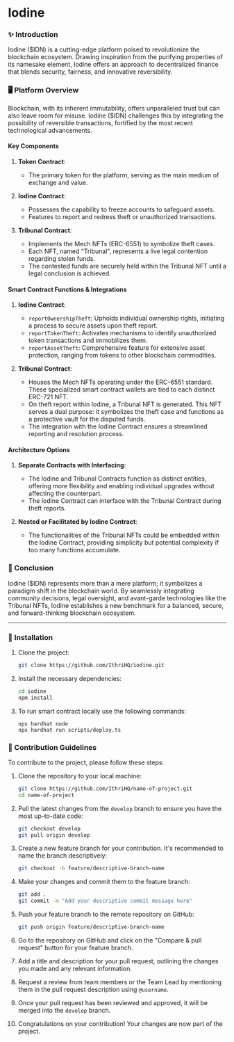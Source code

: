

# Iodine 


### ✨ Introduction

Iodine ($IDN) is a cutting-edge platform poised to revolutionize the blockchain ecosystem. Drawing inspiration from the purifying properties of its namesake element, Iodine offers an approach to decentralized finance that blends security, fairness, and innovative reversibility.

### 🖥️ Platform Overview

Blockchain, with its inherent immutability, offers unparalleled trust but can also leave room for misuse. Iodine ($IDN) challenges this by integrating the possibility of reversible transactions, fortified by the most recent technological advancements.


#### Key Components

1. **Token Contract**:
   - The primary token for the platform, serving as the main medium of exchange and value.

2. **Iodine Contract**:
   - Possesses the capability to freeze accounts to safeguard assets.
   - Features to report and redress theft or unauthorized transactions.

3. **Tribunal Contract**:
   - Implements the Mech NFTs (ERC-6551) to symbolize theft cases.
   - Each NFT, named "Tribunal", represents a live legal contention regarding stolen funds.
   - The contested funds are securely held within the Tribunal NFT until a legal conclusion is achieved.

#### Smart Contract Functions & Integrations

1. **Iodine Contract**:
   - `reportOwnershipTheft`: Upholds individual ownership rights, initiating a process to secure assets upon theft report.
   - `reportTokenTheft`: Activates mechanisms to identify unauthorized token transactions and immobilizes them.
   - `reportAssetTheft`: Comprehensive feature for extensive asset protection, ranging from tokens to other blockchain commodities.

2. **Tribunal Contract**:
   - Houses the Mech NFTs operating under the ERC-6551 standard. These specialized smart contract wallets are tied to each distinct ERC-721 NFT.
   - On theft report within Iodine, a Tribunal NFT is generated. This NFT serves a dual purpose: it symbolizes the theft case and functions as a protective vault for the disputed funds.
   - The integration with the Iodine Contract ensures a streamlined reporting and resolution process.


#### Architecture Options

1. **Separate Contracts with Interfacing**:
   - The Iodine and Tribunal Contracts function as distinct entities, offering more flexibility and enabling individual upgrades without affecting the counterpart.
   - The Iodine Contract can interface with the Tribunal Contract during theft reports.

2. **Nested or Facilitated by Iodine Contract**:
   - The functionalities of the Tribunal NFTs could be embedded within the Iodine Contract, providing simplicity but potential complexity if too many functions accumulate.

### 🎉 Conclusion

Iodine ($IDN) represents more than a mere platform; it symbolizes a paradigm shift in the blockchain world. By seamlessly integrating community decisions, legal oversight, and avant-garde technologies like the Tribunal NFTs, Iodine establishes a new benchmark for a balanced, secure, and forward-thinking blockchain ecosystem.

---

### 🔧 Installation

1. Clone the project:
    ```bash
   git clone https://github.com/IthriHQ/iodine.git
   ```

2. Install the necessary dependencies:
   ```bash
   cd iodine
   npm install
   ```
   
3. To run smart contract locally use the following commands:

    ```shell
    npx hardhat node
    npx hardhat run scripts/deploy.ts
    ```

### 🌟 Contribution Guidelines

To contribute to the project, please follow these steps:

1. Clone the repository to your local machine:
   ```bash
   git clone https://github.com/IthriHQ/name-of-project.git
   cd name-of-project
   ```

2. Pull the latest changes from the `develop` branch to ensure you have the most up-to-date code:
   ```bash
   git checkout develop
   git pull origin develop
   ```

3. Create a new feature branch for your contribution. It's recommended to name the branch descriptively:
   ```bash
   git checkout -b feature/descriptive-branch-name
   ```

4. Make your changes and commit them to the feature branch:
   ```bash
   git add .
   git commit -m "Add your descriptive commit message here"
   ```

5. Push your feature branch to the remote repository on GitHub:
   ```bash
   git push origin feature/descriptive-branch-name
   ```

6. Go to the repository on GitHub and click on the "Compare & pull request" button for your feature branch.

7. Add a title and description for your pull request, outlining the changes you made and any relevant information.

8. Request a review from team members or the Team Lead by mentioning them in the pull request description using `@username`.

9. Once your pull request has been reviewed and approved, it will be merged into the `develop` branch.

10. Congratulations on your contribution! Your changes are now part of the project.
